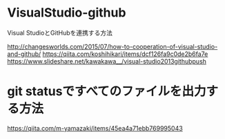 # VisualStudio-github
Visual StudioとGitHubを連携する方法

http://changesworlds.com/2015/07/how-to-cooperation-of-visual-studio-and-github/
https://qiita.com/koshihikari/items/dcf126fa9c0de2b6fa7e  
https://www.slideshare.net/kawakawa__/visual-studio2013githubpush

# git statusですべてのファイルを出力する方法
https://qiita.com/m-yamazaki/items/45ea4a71ebb769995043
